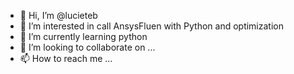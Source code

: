 - 👋 Hi, I’m @lucieteb
- 👀 I’m interested in call AnsysFluen with Python and optimization
- 🌱 I’m currently learning python
- 💞️ I’m looking to collaborate on ...
- 📫 How to reach me ...

<!---
lucieteb/lucieteb is a ✨ special ✨ repository because its `README.md` (this file) appears on your GitHub profile.
You can click the Preview link to take a look at your changes.
--->
